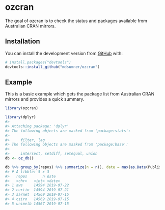 
<!-- README.md is generated from README.Rmd. Please edit that file -->

# ozcran

<!-- badges: start -->

<!-- badges: end -->

The goal of ozcran is to check the status and packages available from
Australian CRAN mirrors.

## Installation

You can install the development version from
[GitHub](https://github.com/) with:

``` r
# install.packages("devtools")
devtools::install_github("mdsumner/ozcran")
```

## Example

This is a basic example which gets the package list from Australian CRAN
mirrors and provides a quick summary.

``` r
library(ozcran)

library(dplyr)
#> 
#> Attaching package: 'dplyr'
#> The following objects are masked from 'package:stats':
#> 
#>     filter, lag
#> The following objects are masked from 'package:base':
#> 
#>     intersect, setdiff, setequal, union
db <- oz_db() 

db %>% group_by(repos) %>% summarize(n = n(), date = max(as.Date(Published), na.rm = TRUE)) %>% arrange(desc(date))
#> # A tibble: 5 x 3
#>   repos       n date      
#>   <chr>   <int> <date>    
#> 1 aws     14594 2019-07-22
#> 2 curtin  14594 2019-07-21
#> 3 aarnet  14569 2019-07-15
#> 4 csiro   14569 2019-07-15
#> 5 unimelb 14567 2019-07-15
```

